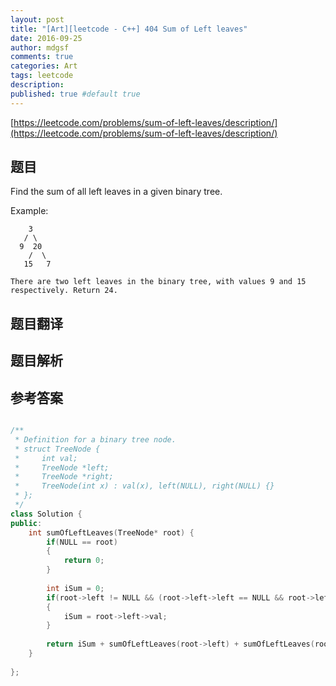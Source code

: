 ```yaml
---
layout: post
title: "[Art][leetcode - C++] 404 Sum of Left leaves"
date: 2016-09-25
author: mdgsf
comments: true
categories: Art
tags: leetcode
description:
published: true #default true
---
```


[https://leetcode.com/problems/sum-of-left-leaves/description/](https://leetcode.com/problems/sum-of-left-leaves/description/)

## 题目

Find the sum of all left leaves in a given binary tree.

Example: 

```
    3
   / \
  9  20
    /  \
   15   7

There are two left leaves in the binary tree, with values 9 and 15 respectively. Return 24.
```

## 题目翻译

## 题目解析

## 参考答案

```cpp

/**
 * Definition for a binary tree node.
 * struct TreeNode {
 *     int val;
 *     TreeNode *left;
 *     TreeNode *right;
 *     TreeNode(int x) : val(x), left(NULL), right(NULL) {}
 * };
 */
class Solution {
public:
    int sumOfLeftLeaves(TreeNode* root) {
        if(NULL == root)
        {
            return 0;
        }
        
        int iSum = 0;
        if(root->left != NULL && (root->left->left == NULL && root->left->right == NULL))
        {
            iSum = root->left->val;
        }
        
        return iSum + sumOfLeftLeaves(root->left) + sumOfLeftLeaves(root->right);
    }
    
};

```